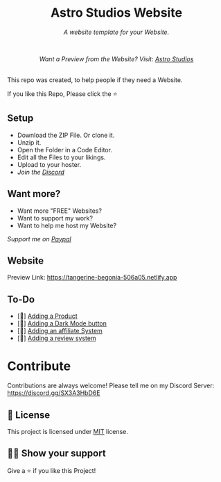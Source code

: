 <h1 align="center">Astro Studios Website</h1>
<p align="center"><i>A website template for your Website.</i></p>
<br>
<p align="center"><i>Want a Preview from the Website? Visit: <a href="https://tangerine-begonia-506a05.netlify.app">Astro Studios</a></i></p>
<br>
This repo was created, to help people if they need a Website.

If you like this Repo, Please click the :star:

## Setup
  - Download the ZIP File. Or clone it.
  - Unzip it.
  - Open the Folder in a Code Editor.
  - Edit all the Files to your likings.
  - Upload to your hoster.
  - <i>Join the <a href="https://discord.gg/SX3A3HbD6E">Discord</a></i>

## Want more?
  - Want more "FREE" Websites?
  - Want to support my work?
  - Want to help me host my Website?

   <i>Support me on <a href="https://paypal.me/Jvmall">Paypal</a></i> 

## Website

Preview Link: https://tangerine-begonia-506a05.netlify.app


## To-Do

- [:no_entry_sign:] [Adding a Product](art)
- [:no_entry_sign:] [Adding a Dark Mode button](code-styled)
- [:no_entry_sign:] [Adding an affiliate System](creativity)
- [:no_entry_sign:] [Adding a review system](flowcharts)

# Contribute

Contributions are always welcome! Please tell me on my Discord Server:
https://discord.gg/SX3A3HbD6E

## :pencil: License

This project is licensed under [MIT](https://opensource.org/licenses/MIT) license.

## :man_astronaut: Show your support

Give a ⭐️ if you like this Project!
